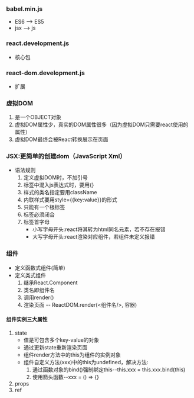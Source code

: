 ### babel.min.js
* ES6 --> ES5
* jsx --> js
### react.development.js
* 核心包
### react-dom.development.js
* 扩展

### 虚拟DOM
1. 是一个OBJECT对象
2. 虚拟DOM属性少，真实的DOM属性很多（因为虚拟DOM只需要react使用的属性）
3. 虚拟DOM最终会被React转换展示在页面

### JSX:更简单的创建dom（JavaScript Xml）
* 语法规则
  1. 定义虚拟DOM时，不加引号
  2. 标签中混入js表达式时，要用{}
  3. 样式的类名指定要用className
  4. 内联样式要用style={{key:value}}的形式
  5. 只能有一个根标签
  6. 标签必须闭合
  7. 标签首字母
     * 小写字母开头:react将其转为html同名元素，若不存在报错
     * 大写字母开头:react渲染对应组件，若组件未定义报错

### 组件
* 定义函数式组件(简单)
* 定义类式组件
   1. 继承React.Component
   2. 类名即组件名
   3. 调用render()
   4. 渲染页面 -- ReactDOM.render(<组件名/>, 容器)

#### 组件实例三大属性
1. state
   * 值是可包含多个key-value的对象
   * 通过更新state重新渲染页面
   * 组件render方法中的this为组件的实例对象
   * 组件自定义方法(xxx)中的this为undefined，解决方法:
      1. 通过函数对象的bind()强制绑定this--this.xxx = this.xxx.bind(this)
      2. 使用箭头函数--xxx = () => {}
2. props
3. ref